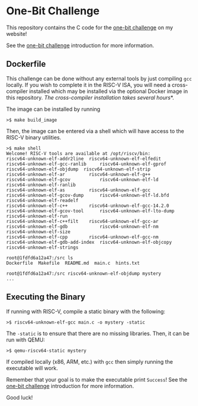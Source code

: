 # One-Bit Challenge

This repository contains the C code for the [one-bit challenge](www.noahsedlik.com/blog/one-bit-challenge-1) on my website!

See the [one-bit challenge](www.noahsedlik.com/blog/one-bit-challenge-1) introduction for more information.

## Dockerfile

This challenge can be done without any external tools by just compiling `gcc` locally. If you wish to complete it in the RISC-V ISA, you will need a cross-compiler installed which may be installed via the optional Docker image in this repository. *The cross-compiler installation takes several hours**. 

The image can be installed by running

```
>$ make build_image
```

Then, the image can be entered via a shell which will have access to the RISC-V binary utilities.

```
>$ make shell
Welcome! RISC-V tools are available at /opt/riscv/bin:
riscv64-unknown-elf-addr2line  riscv64-unknown-elf-elfedit     riscv64-unknown-elf-gcc-ranlib     riscv64-unknown-elf-gprof     riscv64-unknown-elf-objdump  riscv64-unknown-elf-strip
riscv64-unknown-elf-ar         riscv64-unknown-elf-g++         riscv64-unknown-elf-gcov           riscv64-unknown-elf-ld        riscv64-unknown-elf-ranlib
riscv64-unknown-elf-as         riscv64-unknown-elf-gcc         riscv64-unknown-elf-gcov-dump      riscv64-unknown-elf-ld.bfd    riscv64-unknown-elf-readelf
riscv64-unknown-elf-c++        riscv64-unknown-elf-gcc-14.2.0  riscv64-unknown-elf-gcov-tool      riscv64-unknown-elf-lto-dump  riscv64-unknown-elf-run
riscv64-unknown-elf-c++filt    riscv64-unknown-elf-gcc-ar      riscv64-unknown-elf-gdb            riscv64-unknown-elf-nm        riscv64-unknown-elf-size
riscv64-unknown-elf-cpp        riscv64-unknown-elf-gcc-nm      riscv64-unknown-elf-gdb-add-index  riscv64-unknown-elf-objcopy   riscv64-unknown-elf-strings

root@1fdfd6a12a47:/src ls
Dockerfile  Makefile  README.md  main.c  hints.txt

root@1fdfd6a12a47:/src riscv64-unknown-elf-objdump mystery
...
```

## Executing the Binary

If running with RISC-V, compile a static binary with the following: 

```
>$ riscv64-unknown-elf-gcc main.c -o mystery -static
```

The `-static` is to ensure that there are no missing libraries. Then, it can be run with QEMU:

```
>$ qemu-riscv64-static mystery
```

If compiled locally (x86, ARM, etc.) with `gcc` then simply running the executable will work.

Remember that your goal is to make the executable print `Success`! See the [one-bit challenge](www.noahsedlik.com/blog/one-bit-challenge-1) introduction for more information.

Good luck!
